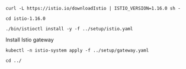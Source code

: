 ```shell
curl -L https://istio.io/downloadIstio | ISTIO_VERSION=1.16.0 sh -
```
```shell
cd istio-1.16.0
```
```shell
./bin/istioctl install -y -f ../setup/istio.yaml
```

Install Istio gateway
```shell
kubectl -n istio-system apply -f ../setup/gateway.yaml
```
```shell
cd ../
```
